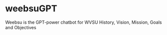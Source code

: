 # weebsuGPT
Weebsu is the GPT-power chatbot for WVSU History, Vision, Mission, Goals and Objectives
